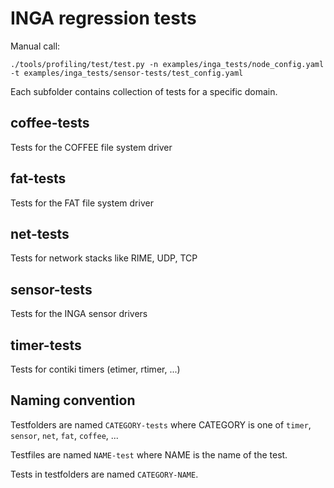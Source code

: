 INGA regression tests
===

Manual call:

    ./tools/profiling/test/test.py -n examples/inga_tests/node_config.yaml -t examples/inga_tests/sensor-tests/test_config.yaml

Each subfolder contains collection of tests for a specific domain.

coffee-tests
---
Tests for the COFFEE file system driver


fat-tests
---
Tests for the FAT file system driver


net-tests
---
Tests for network stacks like RIME, UDP, TCP


sensor-tests
---
Tests for the INGA sensor drivers


timer-tests
---
Tests for contiki timers (etimer, rtimer, ...)



Naming convention
---
Testfolders are named `CATEGORY-tests` where CATEGORY is one of
`timer`, `sensor`, `net`, `fat`, `coffee`, ...

Testfiles are named `NAME-test` where NAME is the name of the test.

Tests in testfolders are named `CATEGORY-NAME`.
